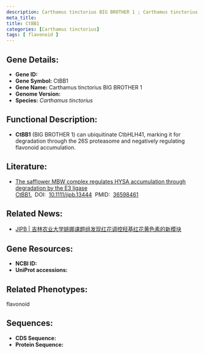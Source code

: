 ```yaml
---
description: Carthamus tinctorius BIG BROTHER 1 ; Carthamus tinctorius
meta_title:
title: CtBB1
categories: [Carthamus tinctorius]
tags: [ flavonoid ]
---
```


## Gene Details:
- **Gene ID:**	[]()
- **Gene Symbol:** CtBB1
- **Gene Name:** Carthamus tinctorius BIG BROTHER 1
- **Genome Version:** []()
- **Species:** *Carthamus tinctorius*

## Functional Description:
   - **CtBB1** (BIG BROTHER 1) can ubiquitinate CtbHLH41, marking it for degradation through the 26S proteasome and negatively regulating flavonoid accumulation.

## Literature:
   - [The safflower MBW complex regulates HYSA accumulation through degradation by the E3 ligase CtBB1.]( https://onlinelibrary.wiley.com/doi/10.1111/jipb.13444)&nbsp;&nbsp;DOI:&nbsp;&nbsp;[10.1111/jipb.13444](https://onlinelibrary.wiley.com/doi/10.1111/jipb.13444)&nbsp;&nbsp;PMID:&nbsp;&nbsp;[36598461](https://pubmed.ncbi.nlm.nih.gov/36598461/)

## Related News:
   - [JIPB | 吉林农业大学姚娜课题组发现红花调控羟基红花黄色素的新模块](https://mp.weixin.qq.com/s?__biz=Mzg3MDEwNDEyMg==&mid=2247543622&idx=5&sn=09795fa6d5c15c1ca9e6238799f462b1&chksm=ce908613f9e70f05748cf0f9ba5183540b6e7623f54ab64bacaf150a235d77a4f89d93aa1c62&scene=27#wechat_redirect)

## Gene Resources:
- **NCBI ID:** [](https://www.ncbi.nlm.nih.gov/gene/?term=)
- **UniProt accessions:** [](https://www.uniprot.org/uniprotkb//entry)

## Related Phenotypes:
flavonoid

## Sequences:
- **CDS Sequence:**
- **Protein Sequence:**
